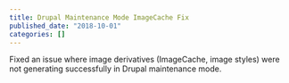 ```yaml
---
title: Drupal Maintenance Mode ImageCache Fix
published_date: "2018-10-01"
categories: []
---
```

Fixed an issue where image derivatives (ImageCache, image styles) were not generating successfully in Drupal maintenance mode.

